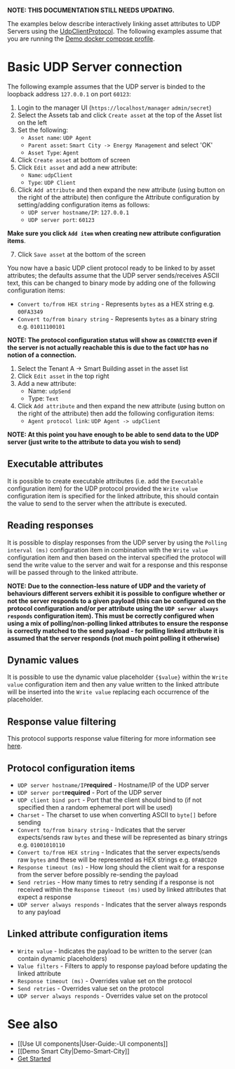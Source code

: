 **NOTE: THIS DOCUMENTATION STILL NEEDS UPDATING.**

The examples below describe interactively linking asset attributes to UDP Servers using the [UdpClientProtocol](https://github.com/openremote/openremote/blob/master/agent/src/main/java/org/openremote/agent/protocol/udp/UdpClientProtocol.java). The following examples assume that you are running the [Demo docker compose profile](https://github.com/openremote/openremote/wiki/Developer-Guide:-Docker-compose-profiles#demo-docker-composeyml).

# Basic UDP Server connection

The following example assumes that the UDP server is binded to the loopback address `127.0.0.1` on port `60123`:

1. Login to the manager UI (`https://localhost/manager` `admin/secret`)
2. Select the Assets tab and click `Create asset` at the top of the Asset list on the left
3. Set the following:
   * `Asset name`: `UDP Agent`
   * `Parent asset`: `Smart City -> Energy Management` and select 'OK'
   * `Asset Type`: `Agent`
4. Click `Create asset` at bottom of screen
5. Click `Edit asset` and add a new attribute:
   * `Name`: `udpClient`
   * `Type`: `UDP Client`
6. Click `Add attribute` and then expand the new attribute (using button on the right of the attribute) then configure the Attribute configuration by setting/adding configuration items as follows:
   * `UDP server hostname/IP`: `127.0.0.1`
   * `UDP server port`: `60123`

**Make sure you click `Add item` when creating new attribute configuration items**.

7. Click `Save asset` at the bottom of the screen

You now have a basic UDP client protocol ready to be linked to by asset attributes; the defaults assume that the UDP server sends/receives ASCII text, this can be changed to binary mode by adding one of the following configuration items:

* `Convert to/from HEX string` - Represents `bytes` as a HEX string e.g. `00FA3349`
* `Convert to/from binary string` - Represents `bytes` as a binary string e.g. `01011100101`

**NOTE: The protocol configuration status will show as `CONNECTED` even if the server is not actually reachable this is due to the fact `UDP` has no notion of a connection.**

1. Select the Tenant A -> Smart Building asset in the asset list
2. Click `Edit asset` in the top right
3. Add a new attribute:
   * Name: `udpSend`
   * Type: `Text`
4. Click `Add attribute` and then expand the new attribute (using button on the right of the attribute) then add the following configuration items:
   * `Agent protocol link`: `UDP Agent -> udpClient`

**NOTE: At this point you have enough to be able to send data to the UDP server (just write to the attribute to data you wish to send)**

## Executable attributes
It is possible to create executable attributes (i.e. add the `Executable` configuration item) for the UDP protocol provided the `Write value` configuration item is specified for the linked attribute, this should contain the value to send to the server when the attribute is executed.

## Reading responses
It is possible to display responses from the UDP server by using the `Polling interval (ms)` configuration item in combination with the `Write value` configuration item and then based on the interval specified the protocol will send the write value to the server and wait for a response and this response will be passed through to the linked attribute.

**NOTE: Due to the connection-less nature of UDP and the variety of behaviours different servers exhibit it is possible to configure whether or not the server responds to a given payload (this can be configured on the protocol configuration and/or per attribute using the `UDP server always responds` configuration item). This must be correctly configured when using a mix of polling/non-polling linked attributes to ensure the response is correctly matched to the send payload - for polling linked attribute it is assumed that the server responds (not much point polling it otherwise)**

## Dynamic values
It is possible to use the dynamic value placeholder `{$value}` within the `Write value` configuration item and then any value written to the linked attribute will be inserted into the `Write value` replacing each occurrence of the placeholder.

## Response value filtering
This protocol supports response value filtering for more information see [here](https://github.com/openremote/openremote/wiki/User-Guide:-Generic-protocols#response-value-filtering).

## Protocol configuration items
* `UDP server hostname/IP`**required** - Hostname/IP of the UDP server
* `UDP server port`**required** - Port of the UDP server
* `UDP client bind port` - Port that the client should bind to (if not specified then a random ephemeral port will be used)
* `Charset` - The charset to use when converting ASCII to `byte[]` before sending
* `Convert to/from binary string` - Indicates that the server expects/sends raw `bytes` and these will be represented as binary strings e.g. `01001010110`
* `Convert to/from HEX string` - Indicates that the server expects/sends raw `bytes` and these will be represented as HEX strings e.g. `0FABCD20`
* `Response timeout (ms)` - How long should the client wait for a response from the server before possibly re-sending the payload
* `Send retries` - How many times to retry sending if a response is not received within the `Response timeout (ms)` used by linked attributes that expect a response
* `UDP server always responds` - Indicates that the server always responds to any payload

## Linked attribute configuration items
* `Write value` - Indicates the payload to be written to the server (can contain dynamic placeholders)
* `Value filters` - Filters to apply to response payload before updating the linked attribute
* `Response timeout (ms)` - Overrides value set on the protocol
* `Send retries` - Overrides value set on the protocol
* `UDP server always responds` - Overrides value set on the protocol

# See also

- [[Use UI components|User-Guide:-UI components]]
- [[Demo Smart City|Demo-Smart-City]]
- [Get Started](https://openremote.io/get-started-manager/)